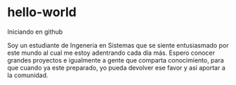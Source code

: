 # hello-world
Iniciando en github

Soy un estudiante de Ingeneria en Sistemas que se siente entusiasmado por este mundo al cual me estoy adentrando cada día más. Espero conocer grandes proyectos e igualmente a gente que comparta conocimiento, para que cuando ya este preparado, yo pueda devolver ese favor y asi aportar a la comunidad.
